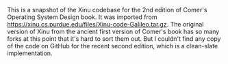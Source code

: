 This is a snapshot of the Xinu codebase for the 2nd edition of Comer's Operating System Design book. It was imported from https://xinu.cs.purdue.edu/files/Xinu-code-Galileo.tar.gz. The original version of Xinu from the ancient first version of Comer's book has so many forks at this point that it's hard to sort them out. But I couldn't find any copy of the code on GitHub for the recent second edition, which is a clean-slate implementation.
